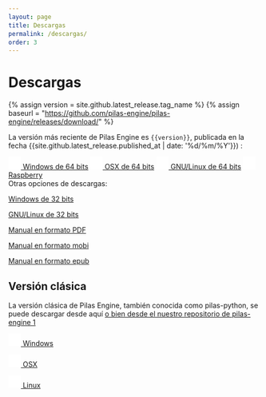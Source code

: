 ```yaml
---
layout: page
title: Descargas
permalink: /descargas/
order: 3
---
```


# Descargas

{% assign version = site.github.latest_release.tag_name %}
{% assign baseurl = "https://github.com/pilas-engine/pilas-engine/releases/download/" %}

La versión más reciente de Pilas Engine es <code>{{version}}</code>, publicada en la fecha {{site.github.latest_release.published_at  | date: '%d/%m/%Y'}})
:

<!--p class="ba">{{site.github.latest_release}}</p -->

<div class="tc">
  <a class="btn btn-blue white source-sans-pro" href="{{baseurl}}{{version}}/pilas-engine-windows-64_bits.zip"><img src="/assets/iconos/windows.png" class="fl mr2"/> Windows de 64 bits</a>
  <a class="btn btn-blue white source-sans-pro" href="{{baseurl}}{{version}}/pilas-engine-osx-64_bits.zip"><img src="/assets/iconos/osx.png" class="fl mr2"/> OSX de 64 bits</a>
  <a class="btn btn-blue white source-sans-pro" href="{{baseurl}}{{version}}/pilas-engine-linux-64_bits.zip"><img src="/assets/iconos/linux.png" class="fl mr2"/> GNU/Linux de 64 bits</a>
  <a class="btn btn-blue white source-sans-pro" href="{{baseurl}}{{version}}/pilas-engine-linux-64_bits.zip"><img src="/assets/iconos/raspberry.png" class="fl mr2"/> Raspberry</a>
</div>

<div class="tc mt2">
  <div class="mt4">Otras opciones de descargas:</div>

  <p class="dib mr2 ml2"><a class="link dim" href="{{baseurl}}{{version}}/pilas-engine-windows-32_bits.zip">Windows de 32 bits</a></p>
  <p class="dib mr2 ml2"><a class="link dim" href="{{baseurl}}{{version}}/pilas-engine-linux-32_bits.zip">GNU/Linux de 32 bits</a></p>
  <p class="dib mr2 ml2"><a class="link dim" href="{{baseurl}}{{version}}/book.pdf">Manual en formato PDF</a></p>
  <p class="dib mr2 ml2"><a class="link dim" href="{{baseurl}}{{version}}/book.mobi">Manual en formato mobi</a></p>
  <p class="dib mr2 ml2"><a class="link dim" href="{{baseurl}}{{version}}/book.epub">Manual en formato epub</a></p>
</div>

## Versión clásica

La versión clásica de Pilas Engine, también conocida como pilas-python, se puede descargar desde aquí <a href="https://github.com/hugoruscitti/pilas/">o bien desde el nuestro repositorio de pilas-engine 1</a>

<div class="tc">

<a class="btn btn-blue white source-sans-pro" href="http://static.pilas-engine.com.ar/pilas-engine/1.4.12/pilas-engine_1.4.12.exe"><img src="/assets/iconos/windows.png" class="fl mr2"/> Windows</a>

<a class="btn btn-blue white source-sans-pro" href="http://static.pilas-engine.com.ar/pilas-engine/1.4.12/pilas-engine_1.4.12.exe"><img src="/assets/iconos/osx.png" class="fl mr2"/> OSX</a>

<a class="btn btn-blue white source-sans-pro" href="https://github.com/hugoruscitti/pilas/releases/tag/1.4.9"><img src="/assets/iconos/linux.png" class="fl mr2"/> Linux </a>

</div>
